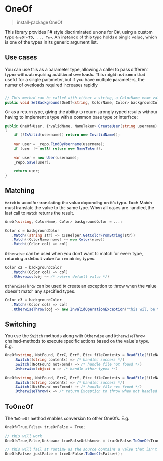 # OneOf

> install-package OneOf


This library provides F# style discriminated unions for C#, using a custom type `OneOf<T0, ... Tn>`. An instance of this type holds a single value, which is one of the types in its generic argument list.

Use cases
---------

You can use this as a parameter type, allowing a caller to pass different types without requiring additional overloads. This might not seem that useful for a single parameter, but if you have multiple parameters, the numer of overloads required increases rapidly.

```C#

// This method can be called with either a string, a ColorName enum value or a Color instance.
public void SetBackground(OneOf<string, ColorName, Color> backgroundColor) { ... }

```
Or as a return type, giving the ability to return strongly typed results without having to implement a type with a common base type or interface:

```C#
public OneOf<User, InvalidName, NameTaken> CreateUser(string username)
{
    if (!IsValid(username)) return new InvalidName();
    
    var user = _repo.FindByUsername(username);
    if (user != null) return new NameTaken();
    
    var user = new User(username);
    _repo.Save(user);
    
    return user;
}

```

Matching
--------

`Match` is used for translating the value depending on it's type.  Each Match must translate the value to the same type.
When all cases are handled, the last call to `Match` returns the result.    
```C#
OneOf<string, ColorName, Color> backgroundColor = ...;

Color c = backgroundColor
   .Match((string str) => CssHelper.GetColorFromString(str))
   .Match((ColorName name) => new Color(name))
   .Match((Color col) => col)
```
`Otherwise` can be used when you don't want to match for every type, returning a default value for remaining types.
```C#
Color c2 = backgroundColor
   .Match((Color col) => col)
   .Otherwise(obj => /* return default value */)
```
`OtherwiseThrow` can be used to create an exception to throw when the value doesn't match any specified types.
```C#
Color c3 = backgroundColor
   .Match((Color col) => col)
   .OtherwiseThrow(obj => new InvalidOperationException("this will be thrown when not Color"))
```

Switching
---------

You use the `Switch` methods along with `Otherwise` and `OtherwiseThrow` chained-methods to execute specific actions based on the value's type. E.g.

```C#
OneOf<string, NotFound, ErrX, ErrY, Etc> fileContents = ReadFile(fileName)
    .Switch((string contents) => /* handled success */)
    .Switch((NotFound notFound) => /* handle file not found */)
    .Otherwise(object x => /* handle other types */)
    
OneOf<string, NotFound, ErrX, ErrY, Etc> fileContents = ReadFile(fileName)
    .Switch((string contents) => /* handled success */)
    .Switch((NotFound notFound) => /* handle file not found */)
    .OtherwiseThrow(x => /* return Exception to throw when not handled above by any Switch's */);
```

ToOneOf
--------

The `ToOneOf` method enables conversion to other OneOfs. E.g.

```C#
OneOf<True,False> trueOrFalse = True;

// this will work
OneOf<True,False,Unknown> trueFalseOrUnknown = trueOrFalse.ToOneOf<True,False,Unknown>();

// this will fail at runtime as the source contains a value that isn't supported by the new OneOf
OneOf<False> justFalse = trueOrFalse.ToOneOf<False>();
```
